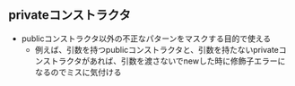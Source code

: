 ## privateコンストラクタ
- publicコンストラクタ以外の不正なパターンをマスクする目的で使える
  - 例えば、引数を持つpublicコンストラクタと、引数を持たないprivateコンストラクタがあれば、引数を渡さないでnewした時に修飾子エラーになるのでミスに気付ける

